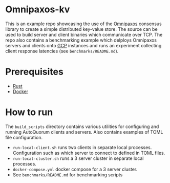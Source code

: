 # Omnipaxos-kv
This is an example repo showcasing the use of the [Omnipaxos](https://omnipaxos.com) consensus library to create a simple distributed key-value store. The source can be used to build server and client binaries which communicate over TCP. The repo also contains a benchmarking example which delploys Omnipaxos servers and clients onto [GCP](https://cloud.google.com) instances and runs an experiment collecting client response latencies (see `benchmarks/README.md`).

# Prerequisites
 - [Rust](https://www.rust-lang.org/tools/install)
 - [Docker](https://www.docker.com/)
# How to run
The `build_scripts` directory contains various utilities for configuring and running AutoQuorum clients and servers. Also contains examples of TOML file configuration.
 - `run-local-client.sh` runs two clients in separate local processes. Configuration such as which server to connect to defined in TOML files.
 - `run-local-cluster.sh` runs a 3 server cluster in separate local processes.
 - `docker-compose.yml` docker compose for a 3 server cluster.
 - See `benchmarks/README.md` for benchmarking scripts 
